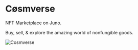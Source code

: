 # Cøsmverse

NFT Marketplace on Juno.

Buy, sell, & explore the amazing world of nonfungible goods.

![Cosmverse](https://user-images.githubusercontent.com/79812965/129494354-c5788a9f-5b66-4e39-b460-86582e0127ef.png)




